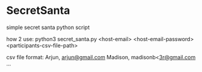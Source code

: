 # SecretSanta
simple secret santa python script

how 2 use:
python3 secret_santa.py \<host-email\> \<host-email-password\> \<participants-csv-file-path\>

csv file format:
Arjun, arjun@gmail.com
Madison, madisonb<3r@gmail.com
...
